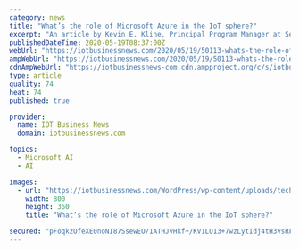 ```yaml
---
category: news
title: "What’s the role of Microsoft Azure in the IoT sphere?"
excerpt: "An article by Kevin E. Kline, Principal Program Manager at SentryOne. Microsoft Azure is a cloud-based IaaS (infrastructure as a service) that has technically been around since 2008, and provides nearly two dozen categories of specific services."
publishedDateTime: 2020-05-19T08:37:00Z
webUrl: "https://iotbusinessnews.com/2020/05/19/50113-whats-the-role-of-microsoft-azure-in-the-iot-sphere/"
ampWebUrl: "https://iotbusinessnews.com/2020/05/19/50113-whats-the-role-of-microsoft-azure-in-the-iot-sphere/amp/"
cdnAmpWebUrl: "https://iotbusinessnews-com.cdn.ampproject.org/c/s/iotbusinessnews.com/2020/05/19/50113-whats-the-role-of-microsoft-azure-in-the-iot-sphere/amp/"
type: article
quality: 74
heat: 74
published: true

provider:
  name: IOT Business News
  domain: iotbusinessnews.com

topics:
  - Microsoft AI
  - AI

images:
  - url: "https://iotbusinessnews.com/WordPress/wp-content/uploads/technology-code-software.jpg"
    width: 800
    height: 360
    title: "What’s the role of Microsoft Azure in the IoT sphere?"

secured: "pFoqkzOfeXE0noNI87SsewEO/1ATHJvHkf+/KV1LO13+7wzLytIdj4tH3vsRFyoNcbGeD7GINYlOsSh0HJ2euoMQBAdpBjCncqI8A+TSU4/3L2Me3w55gSuDoPFL2BvEl41/wm4ySypp/ladNAaTknibZQ4sfK9cmQ9uppQjB3WnklgLfL3gyDj5i0eIw5TvYDrxdbsjKvfL+rFYIEM7QsBKPRZjkI2+c8Tv5utcEX14vGHMlPl/CF2yVx9v5a9xxOeZyHkHtUNXP0KM3U9hm6cwZavnanSi4FmLwDNnGGG3Lkw0DM7F86C70xMnJFrifXBx6Ejitik3DBIpS01gcQovtZkFX0IBp49hYSMPKpl0ScIlr5HLMS7WP8RFqcXVASuAb/cxRzFwwLcS5lTevLZ1LA+Vle30AfzLjUOg9mGmxNsf4XFZtGlb9tsjMAteiyi1uLEk3DGeL/MA6905A5TpAYIXsCandCP8cN1ysL8=;bYkewRu2dvgnpEaaWifAJQ=="
---
```


